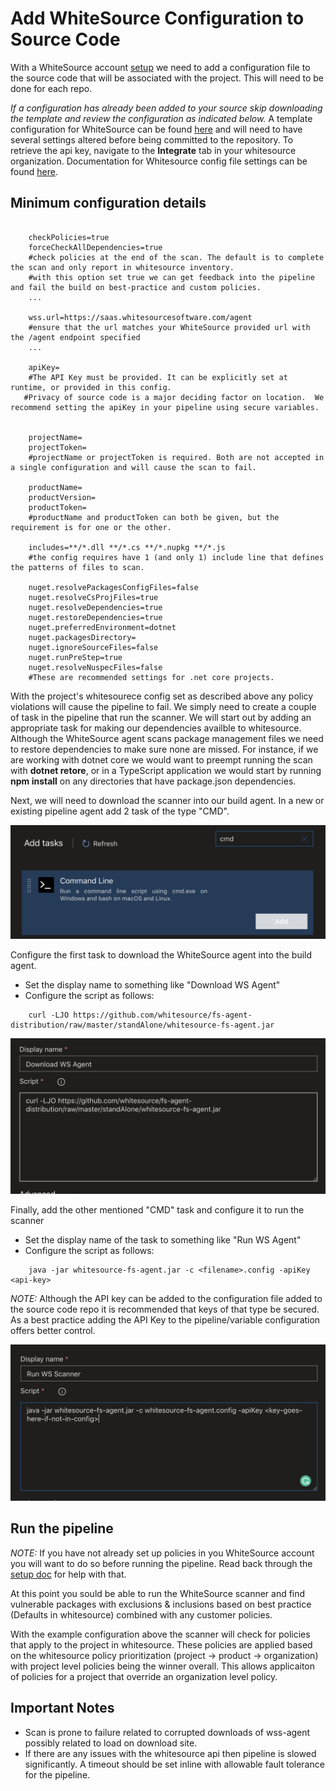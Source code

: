 # Add WhiteSource Configuration to Source Code

With a WhiteSource account [setup](./WhiteSource-Setup.md) we need to add a configuration file to the source code that will be associated with the project. This will need to be done for each repo.

_If a configuration has already been added to your source skip downloading the template and review the configuration as indicated below._ A template configuration for WhiteSource can be found [here](https://s3.amazonaws.com/unified-agent/wss-unified-agent.config) and will need to have several settings altered before being committed to the repository.  To retrieve the api key, navigate to the **Integrate** tab in your whitesource organization.  Documentation for Whitesource config file settings can be found [here](https://whitesource.atlassian.net/wiki/spaces/WD/pages/489160834/Unified+Agent+Configuration+File+Parameters).

## Minimum configuration details

``` shell

    checkPolicies=true
    forceCheckAllDependencies=true
    #check policies at the end of the scan. The default is to complete the scan and only report in whitesource inventory.
    #with this option set true we can get feedback into the pipeline and fail the build on best-practice and custom policies.
    ...

    wss.url=https://saas.whitesourcesoftware.com/agent
    #ensure that the url matches your WhiteSource provided url with the /agent endpoint specified
    ...

    apiKey=
    #The API Key must be provided. It can be explicitly set at runtime, or provided in this config.
   #Privacy of source code is a major deciding factor on location.  We recommend setting the apiKey in your pipeline using secure variables.


    projectName=
    projectToken=
    #projectName or projectToken is required. Both are not accepted in a single configuration and will cause the scan to fail.

    productName=
    productVersion=
    productToken=
    #productName and productToken can both be given, but the requirement is for one or the other.

    includes=**/*.dll **/*.cs **/*.nupkg **/*.js
    #the config requires have 1 (and only 1) include line that defines the patterns of files to scan.

    nuget.resolvePackagesConfigFiles=false
    nuget.resolveCsProjFiles=true
    nuget.resolveDependencies=true
    nuget.restoreDependencies=true
    nuget.preferredEnvironment=dotnet
    nuget.packagesDirectory=
    nuget.ignoreSourceFiles=false
    nuget.runPreStep=true
    nuget.resolveNuspecFiles=false
    #These are recommended settings for .net core projects.

```

With the project's whitesourece config set as described above any policy violations will cause the pipeline to fail. We simply need to create a couple of task in the pipeline that run the scanner. We will start out by adding an appropriate task for making our dependencies availble to whitesource. Although the WhiteSource agent scans package management files we need to restore dependencies to make sure none are missed. For instance, if we are working with dotnet core we would want to preempt running the scan with **dotnet retore**, or in a TypeScript application we would start by running **npm install** on any directories that have package.json dependencies.

Next, we will need to download the scanner into our build agent. In a new or existing pipeline agent add 2 task of the type "CMD".

![add cmd task](images/add-cmd.png)

Configure the first task to download the WhiteSource agent into the build agent.

- Set the display name to something like "Download WS Agent"
- Configure the script as follows:

``` shell
    curl -LJO https://github.com/whitesource/fs-agent-distribution/raw/master/standAlone/whitesource-fs-agent.jar
```

![download WS agent](images/agent-download.png)

Finally, add the other mentioned "CMD" task and configure it to run the scanner

- Set the display name of the task to something like "Run WS Agent"
- Configure the script as follows:

``` shell
    java -jar whitesource-fs-agent.jar -c <filename>.config -apiKey <api-key>
```

*NOTE:* Although the API key can be added to the configuration file added to the source code repo it is recommended that keys of that type be secured. As a best practice adding the API Key to the pipeline/variable configuration offers better control.

![run the WS scanner](images/run-scanner.png)

## Run the pipeline

*NOTE:* If you have not already set up policies in you WhiteSource account you will want to do so before running the pipeline. Read back through the [setup doc](./WhiteSource-Setup.md/) for help with that.

At this point you sould be able to run the WhiteSource scanner and find vulnerable packages with exclusions & inclusions based on best practice (Defaults in whitesource) combined with any customer policies.

With the example configuration above the scanner will check for policies that apply to the project in whitesource. These policies are applied based on the whitesource policy prioritization (project -> product -> organization) with project level policies being the winner overall. This allows applicaiton of policies for a project that override an organization level policy.

## Important Notes

- Scan is prone to failure related to corrupted downloads of wss-agent possibly related to load on download site.
- If there are any issues with the whitesource api then pipeline is slowed significantly. A timeout should be set inline with allowable fault tolerance for the pipeline.
